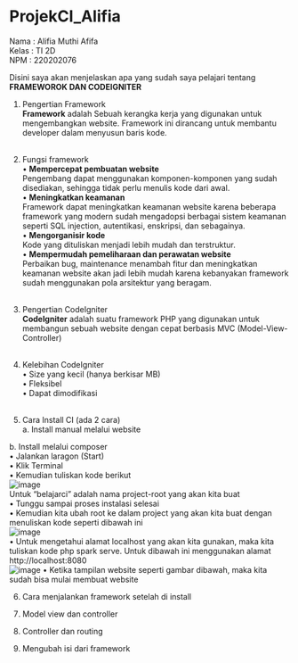 # ProjekCI_Alifia
Nama : Alifia Muthi Afifa <br>
Kelas : TI 2D <br>
NPM : 220202076 <br>

Disini saya akan menjelaskan apa yang sudah saya pelajari tentang **FRAMEWOROK DAN CODEIGNITER** <br>

1. Pengertian Framework <br>
  **Framework** adalah Sebuah kerangka kerja yang digunakan untuk mengembangkan website. Framework ini dirancang untuk membantu developer dalam menyusun baris kode. <br> <br>
  
2. Fungsi framework <br>
    •	**Mempercepat pembuatan website** <br>
      Pengembang dapat menggunakan komponen-komponen yang sudah disediakan, sehingga tidak perlu menulis kode dari awal. <br>
    •	**Meningkatkan keamanan** <br>
      Framework dapat meningkatkan keamanan website karena beberapa framework yang modern sudah mengadopsi berbagai sistem keamanan seperti SQL injection, autentikasi, enskripsi, dan sebagainya. <br>
    •	**Mengorganisir kode** <br>
      Kode yang dituliskan menjadi lebih mudah dan terstruktur. <br>
    •	**Mempermudah pemeliharaan dan perawatan website** <br>
      Perbaikan bug, maintenance menambah fitur dan meningkatkan keamanan website akan jadi lebih mudah karena kebanyakan framework sudah menggunakan pola arsitektur yang beragam. <br> <br>

3. Pengertian CodeIgniter <br>
  **CodeIgniter** adalah suatu framework PHP yang digunakan untuk membangun sebuah website dengan cepat berbasis MVC (Model-View-Controller) <br> <br>

4. Kelebihan CodeIgniter <br>
    •	Size yang kecil (hanya berkisar MB) <br>
    •	Fleksibel <br>
    •	Dapat dimodifikasi <br> <br>
    
5.	Cara Install CI (ada 2 cara) <br>
   a.	Install manual melalui website <br>
   
   b.	Install melalui composer <br>
      •	Jalankan laragon (Start) <br>
      •	Klik Terminal <br>
      •	Kemudian tuliskan kode berikut <br>
      ![image](https://github.com/alifiaafi/ProjekCI_Alifia/assets/134401933/b3741e38-f32c-4479-a444-b7e7510ac13c) <br>
      Untuk “belajarci” adalah nama project-root yang akan kita buat <br>
      •	Tunggu sampai proses instalasi selesai <br>
      •	Kemudian kita ubah root ke dalam project yang akan kita buat dengan menuliskan kode seperti dibawah ini <br>
      ![image](https://github.com/alifiaafi/ProjekCI_Alifia/assets/134401933/f8ad40f0-944a-4035-a573-0ff251b56f6c) <br>
      •	Untuk mengetahui alamat localhost yang akan kita gunakan, maka kita tuliskan kode php spark serve. Untuk dibawah ini menggunakan alamat http://localhost:8080 <br>
      ![image](https://github.com/alifiaafi/ProjekCI_Alifia/assets/134401933/6a228469-c01e-4bca-92d6-453473f64805)
      •	Ketika tampilan website seperti gambar dibawah, maka kita sudah bisa mulai membuat website <br>
      
      
6.	Cara menjalankan framework setelah di install <br>
   
8.	Model view dan controller <br>

9.	Controller dan routing <br>

10.	Mengubah isi dari framework <br>

